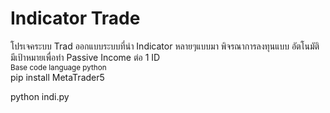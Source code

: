 <h1> Indicator Trade</h1>
โปรเจคระบบ Trad ออกแบบระบบที่นำ Indicator หลายๆแบบมา พิจรณาการลงทุนแบบ อัตโนมัติ
มีเป้าหมายเพื่อทำ Passive Income ต่อ 1 ID

<br/>
<small>Base code language python </small>

<br/>
pip install MetaTrader5

python indi.py
